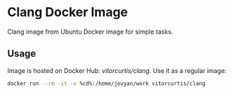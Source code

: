 # Clang Docker Image
Clang image from Ubuntu Docker image for simple tasks.

## Usage
Image is hosted on Docker Hub: *vitorcurtis/clang*. Use it as a regular image:

```sh
docker run --rm -it -v %cd%:/home/jovyan/work vitorcurtis/clang
```
